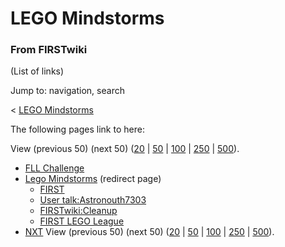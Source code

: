 # LEGO Mindstorms

### From FIRSTwiki

(List of links)

Jump to: navigation, search

&lt; [LEGO Mindstorms](/index.php?title=LEGO_Mindstorms&redirect=no "LEGO
Mindstorms" )  

The following pages link to here:

View (previous 50) (next 50)
([20](/index.php?title=Special:Whatlinkshere/LEGO_Mindstorms&limit=20&from=0
"Special:Whatlinkshere/LEGO Mindstorms" ) |
[50](/index.php?title=Special:Whatlinkshere/LEGO_Mindstorms&limit=50&from=0
"Special:Whatlinkshere/LEGO Mindstorms" ) |
[100](/index.php?title=Special:Whatlinkshere/LEGO_Mindstorms&limit=100&from=0
"Special:Whatlinkshere/LEGO Mindstorms" ) |
[250](/index.php?title=Special:Whatlinkshere/LEGO_Mindstorms&limit=250&from=0
"Special:Whatlinkshere/LEGO Mindstorms" ) |
[500](/index.php?title=Special:Whatlinkshere/LEGO_Mindstorms&limit=500&from=0
"Special:Whatlinkshere/LEGO Mindstorms" )).

  * [FLL Challenge](FLL_Challenge "FLL Challenge" )
  * [Lego Mindstorms](/index.php?title=Lego_Mindstorms&redirect=no "Lego Mindstorms" ) (redirect page) 
    * [FIRST](first)
    * [User talk:Astronouth7303](User_talk:Astronouth7303 "User talk:Astronouth7303" )
    * [FIRSTwiki:Cleanup](FIRSTwiki:Cleanup "FIRSTwiki:Cleanup" )
    * [FIRST LEGO League](FIRST_LEGO_League "FIRST LEGO League" )
  * [NXT](NXT "NXT" )
View (previous 50) (next 50)
([20](/index.php?title=Special:Whatlinkshere/LEGO_Mindstorms&limit=20&from=0
"Special:Whatlinkshere/LEGO Mindstorms" ) |
[50](/index.php?title=Special:Whatlinkshere/LEGO_Mindstorms&limit=50&from=0
"Special:Whatlinkshere/LEGO Mindstorms" ) |
[100](/index.php?title=Special:Whatlinkshere/LEGO_Mindstorms&limit=100&from=0
"Special:Whatlinkshere/LEGO Mindstorms" ) |
[250](/index.php?title=Special:Whatlinkshere/LEGO_Mindstorms&limit=250&from=0
"Special:Whatlinkshere/LEGO Mindstorms" ) |
[500](/index.php?title=Special:Whatlinkshere/LEGO_Mindstorms&limit=500&from=0
"Special:Whatlinkshere/LEGO Mindstorms" )).

